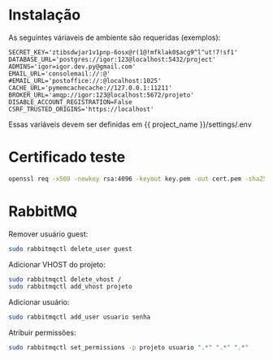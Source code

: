 Instalação
==========

As seguintes váriaveis de ambiente são requeridas (exemplos):

    SECRET_KEY='ztibsdwjar1v1pnp-6osx@r(1@!mfklak0$acg9^l^ut!7!sf1'
    DATABASE_URL='postgres://igor:123@localhost:5432/project'
    ADMINS='igor=igor.dev.py@gmail.com'
    EMAIL_URL='consolemail://:@'
    #EMAIL_URL='postoffice://:@localhost:1025'
    CACHE_URL='pymemcachecache://127.0.0.1:11211'
    BROKER_URL='amqp://igor:123@localhost:5672/projeto'
    DISABLE_ACCOUNT_REGISTRATION=False
    CSRF_TRUSTED_ORIGINS='https://localhost'

Essas variáveis devem ser definidas em {{ project_name }}/settings/.env


Certificado teste
=================

```bash
openssl req -x509 -newkey rsa:4096 -keyout key.pem -out cert.pem -sha256 -days 365
```

RabbitMQ
========

Remover usuário guest:

```bash
sudo rabbitmqctl delete_user guest
```

Adicionar VHOST do projeto:

```bash
sudo rabbitmqctl delete_vhost /
sudo rabbitmqctl add_vhost projeto
```

Adicionar usuário:

```bash
sudo rabbitmqctl add_user usuario senha
```

Atribuir permissões:

```bash
sudo rabbitmqctl set_permissions -p projeto usuario ".*" ".*" ".*"
```
